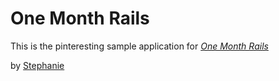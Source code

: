 # One Month Rails

This is the pinteresting sample application for [*One Month Rails*](http://onemonthrails.com)

by [Stephanie](http://newcodegirl.blogger.com)
